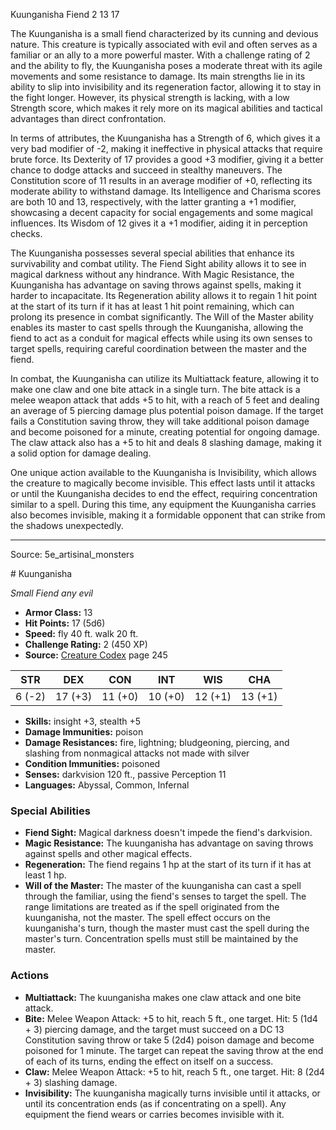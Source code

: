 <MonsterName/>Kuunganisha</MonsterName>
<CreatureType/>Fiend</CreatureType>
<CR/>2</CR>
<AC/>13</AC>
<HP/>17</HP>
<summary>The Kuunganisha is a small fiend characterized by its cunning and devious nature. This creature is typically associated with evil and often serves as a familiar or an ally to a more powerful master. With a challenge rating of 2 and the ability to fly, the Kuunganisha poses a moderate threat with its agile movements and some resistance to damage. Its main strengths lie in its ability to slip into invisibility and its regeneration factor, allowing it to stay in the fight longer. However, its physical strength is lacking, with a low Strength score, which makes it rely more on its magical abilities and tactical advantages than direct confrontation. </summary>

<detail>

In terms of attributes, the Kuunganisha has a Strength of 6, which gives it a very bad modifier of -2, making it ineffective in physical attacks that require brute force. Its Dexterity of 17 provides a good +3 modifier, giving it a better chance to dodge attacks and succeed in stealthy maneuvers. The Constitution score of 11 results in an average modifier of +0, reflecting its moderate ability to withstand damage. Its Intelligence and Charisma scores are both 10 and 13, respectively, with the latter granting a +1 modifier, showcasing a decent capacity for social engagements and some magical influences. Its Wisdom of 12 gives it a +1 modifier, aiding it in perception checks.

The Kuunganisha possesses several special abilities that enhance its survivability and combat utility. The Fiend Sight ability allows it to see in magical darkness without any hindrance. With Magic Resistance, the Kuunganisha has advantage on saving throws against spells, making it harder to incapacitate. Its Regeneration ability allows it to regain 1 hit point at the start of its turn if it has at least 1 hit point remaining, which can prolong its presence in combat significantly. The Will of the Master ability enables its master to cast spells through the Kuunganisha, allowing the fiend to act as a conduit for magical effects while using its own senses to target spells, requiring careful coordination between the master and the fiend.

In combat, the Kuunganisha can utilize its Multiattack feature, allowing it to make one claw and one bite attack in a single turn. The bite attack is a melee weapon attack that adds +5 to hit, with a reach of 5 feet and dealing an average of 5 piercing damage plus potential poison damage. If the target fails a Constitution saving throw, they will take additional poison damage and become poisoned for a minute, creating potential for ongoing damage. The claw attack also has a +5 to hit and deals 8 slashing damage, making it a solid option for damage dealing.

One unique action available to the Kuunganisha is Invisibility, which allows the creature to magically become invisible. This effect lasts until it attacks or until the Kuunganisha decides to end the effect, requiring concentration similar to a spell. During this time, any equipment the Kuunganisha carries also becomes invisible, making it a formidable opponent that can strike from the shadows unexpectedly.</detail>



---

Source: 5e_artisinal_monsters

<statblock>
# Kuunganisha

*Small* *Fiend* *any evil*

- **Armor Class:** 13
- **Hit Points:** 17 (5d6)
- **Speed:** fly 40 ft. walk 20 ft.
- **Challenge Rating:** 2 (450 XP)
- **Source:** [Creature Codex](https://koboldpress.com/kpstore/product/creature-codex-for-5th-edition-dnd) page 245

| STR | DEX | CON | INT | WIS | CHA |
| --- | --- | --- | --- | --- | --- |
| 6 (-2) | 17 (+3) | 11 (+0) | 10 (+0) | 12 (+1) | 13 (+1) |

- **Skills:** insight +3, stealth +5
- **Damage Immunities:** poison
- **Damage Resistances:** fire, lightning; bludgeoning, piercing, and slashing from nonmagical attacks not made with silver
- **Condition Immunities:** poisoned
- **Senses:** darkvision 120 ft., passive Perception 11
- **Languages:** Abyssal, Common, Infernal

### Special Abilities

- **Fiend Sight:** Magical darkness doesn't impede the fiend's darkvision.
- **Magic Resistance:** The kuunganisha has advantage on saving throws against spells and other magical effects.
- **Regeneration:** The fiend regains 1 hp at the start of its turn if it has at least 1 hp.
- **Will of the Master:** The master of the kuunganisha can cast a spell through the familiar, using the fiend's senses to target the spell. The range limitations are treated as if the spell originated from the kuunganisha, not the master. The spell effect occurs on the kuunganisha's turn, though the master must cast the spell during the master's turn. Concentration spells must still be maintained by the master.

### Actions

- **Multiattack:** The kuunganisha makes one claw attack and one bite attack.
- **Bite:** Melee Weapon Attack: +5 to hit, reach 5 ft., one target. Hit: 5 (1d4 + 3) piercing damage, and the target must succeed on a DC 13 Constitution saving throw or take 5 (2d4) poison damage and become poisoned for 1 minute. The target can repeat the saving throw at the end of each of its turns, ending the effect on itself on a success.
- **Claw:** Melee Weapon Attack: +5 to hit, reach 5 ft., one target. Hit: 8 (2d4 + 3) slashing damage.
- **Invisibility:** The kuunganisha magically turns invisible until it attacks, or until its concentration ends (as if concentrating on a spell). Any equipment the fiend wears or carries becomes invisible with it.


</statblock>


